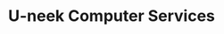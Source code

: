 ---
title: "U-neek Computer Services"
url: /downingtown/u-neek-computer-services/
shop: computer
---